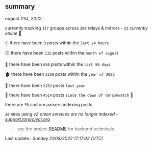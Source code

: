 
## summary
_august 21st, 2022_

currently tracking `117` groups across `208` relays & mirrors - _`53` currently online_ 📡

⏲ there have been `3` posts within the `last 24 hours`

🕓 there have been `132` posts within the `month of august`

📅 there have been `660` posts within the `last 90 days`

🏚 there have been `2228` posts within the `year of 2022`

🚀 there have been `2252` posts `last year`

🦕 there have been `4514` posts `since the dawn of ransomwatch` 🐣

there are `56` custom parsers indexing posts

_`20` sites using v2 onion services are no longer indexed - [support.torproject.org](https://support.torproject.org/onionservices/v2-deprecation/)_

> see the project [README](https://github.com/jmousqueton/ransomwatch#readme) for backend technicals



Last update : _Sunday 21/08/2022 17:17:02 (UTC)_

